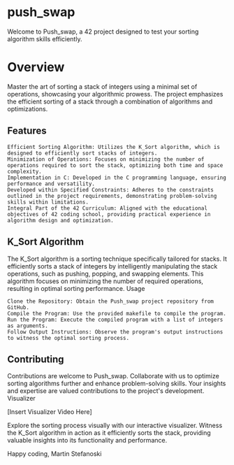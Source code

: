 # push_swap

Welcome to Push_swap, a 42 project designed to test your sorting algorithm skills efficiently.
# Overview

Master the art of sorting a stack of integers using a minimal set of operations, showcasing your algorithmic prowess. The project emphasizes the efficient sorting of a stack through a combination of algorithms and optimizations.
## Features

    Efficient Sorting Algorithm: Utilizes the K_Sort algorithm, which is designed to efficiently sort stacks of integers.
    Minimization of Operations: Focuses on minimizing the number of operations required to sort the stack, optimizing both time and space complexity.
    Implementation in C: Developed in the C programming language, ensuring performance and versatility.
    Developed within Specified Constraints: Adheres to the constraints outlined in the project requirements, demonstrating problem-solving skills within limitations.
    Integral Part of the 42 Curriculum: Aligned with the educational objectives of 42 coding school, providing practical experience in algorithm design and optimization.

## K_Sort Algorithm

The K_Sort algorithm is a sorting technique specifically tailored for stacks. It efficiently sorts a stack of integers by intelligently manipulating the stack operations, such as pushing, popping, and swapping elements. This algorithm focuses on minimizing the number of required operations, resulting in optimal sorting performance.
Usage

    Clone the Repository: Obtain the Push_swap project repository from GitHub.
    Compile the Program: Use the provided makefile to compile the program.
    Run the Program: Execute the compiled program with a list of integers as arguments.
    Follow Output Instructions: Observe the program's output instructions to witness the optimal sorting process.

## Contributing

Contributions are welcome to Push_swap. Collaborate with us to optimize sorting algorithms further and enhance problem-solving skills. Your insights and expertise are valued contributions to the project's development.
Visualizer

[Insert Visualizer Video Here]

Explore the sorting process visually with our interactive visualizer. Witness the K_Sort algorithm in action as it efficiently sorts the stack, providing valuable insights into its functionality and performance.

Happy coding,
Martin Stefanoski
